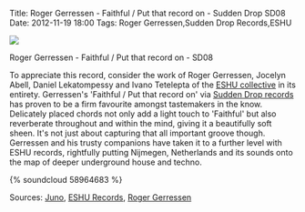 Title: Roger Gerressen - Faithful / Put that record on - Sudden Drop SD08
Date: 2012-11-19 18:00
Tags: Roger Gerressen,Sudden Drop Records,ESHU


![](/images/artworks-000029852306-v24pn8-original.jpg)

Roger Gerressen - Faithful / Put that record on - SD08
 
 
To appreciate this record, consider the work of Roger Gerressen,
Jocelyn Abell, Daniel Lekatompessy and Ivano Tetelepta of the
[ESHU collective](http://WWW.ESHURECORDS.COM/) in its
entirety. Gerressen's 'Faithful / Put that record on' via
[Sudden Drop records](http://clone.nl/all/label/sudden%20drop) has
proven to be a firm favourite amongst tastemakers in the
know. Delicately placed chords not only add a light touch to
'Faithful' but also reverberate throughout and within the mind, giving
it a beautifully soft sheen. It's not just about capturing that all
important groove though. Gerressen and his trusty companions have
taken it to a further level with ESHU records, rightfully putting
Nijmegen, Netherlands and its sounds onto the map of deeper
underground house and techno.
 

{% soundcloud 58964683 %}  
 
Sources: [Juno](http://www.juno.co.uk/products/468682-01.htm/?ref=label_fearofflying), [ESHU Records](http://www.eshurecords.com/), [Roger Gerressen](http://soundcloud.com/rogergerressen/)
